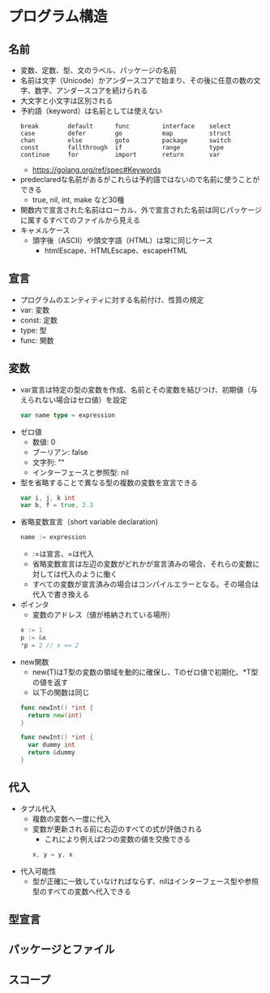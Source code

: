 # プログラム構造
## 名前
- 変数、定数、型、文のラベル、パッケージの名前
- 名前は文字（Unicode）かアンダースコアで始まり、その後に任意の数の文字、数字、アンダースコアを続けられる
- 大文字と小文字は区別される
- 予約語（keyword）は名前としては使えない
  ```
  break        default      func         interface    select
  case         defer        go           map          struct
  chan         else         goto         package      switch
  const        fallthrough  if           range        type
  continue     for          import       return       var
  ```
  - https://golang.org/ref/spec#Keywords
- predeclaredな名前があるがこれらは予約語ではないので名前に使うことができる
  - true, nil, int, make など30種
- 関数内で宣言された名前はローカル、外で宣言された名前は同じパッケージに属するすべてのファイルから見える
- キャメルケース
  - 頭字後（ASCII）や頭文字語（HTML）は常に同じケース
    - htmlEscape、HTMLEscape、escapeHTML

## 宣言
- プログラムのエンティティに対する名前付け、性質の規定
- var: 変数
- const: 定数
- type: 型
- func: 関数

## 変数
- var宣言は特定の型の変数を作成、名前とその変数を結びつけ、初期値（与えられない場合はセロ値）を設定
  ```go
  var name type = expression
  ```
- ゼロ値
  - 数値: 0
  - ブーリアン: false
  - 文字列: ""
  - インターフェースと参照型: nil
- 型を省略することで異なる型の複数の変数を宣言できる
  ```go
  var i, j, k int
  var b, f = true, 2.3
  ```
- 省略変数宣言（short variable declaration)
  ```go
  name := expression
  ```
  - :=は宣言、=は代入
  - 省略変数宣言は左辺の変数がどれかが宣言済みの場合、それらの変数に対しては代入のように働く
  - すべての変数が宣言済みの場合はコンパイルエラーとなる。その場合は代入で書き換える
- ポインタ
  - 変数のアドレス（値が格納されている場所）
  ```go
  x := 1
  p := &x
  *p = 2 // x == 2
  ```
- new関数
  - new(T)はT型の変数の領域を動的に確保し、Tのゼロ値で初期化、*T型の値を返す
  - 以下の関数は同じ
  ```go
  func newInt() *int {
    return new(int)
  }

  func newInt() *int {
    var dummy int
    return &dummy
  }
  ```
## 代入
- タプル代入
  - 複数の変数へ一度に代入
  - 変数が更新される前に右辺のすべての式が評価される
    - これにより例えば2つの変数の値を交換できる
    ```go
    x, y = y, x
    ```
- 代入可能性
  - 型が正確に一致していなければならず、nilはインターフェース型や参照型のすべての変数へ代入できる

## 型宣言
## パッケージとファイル
## スコープ


